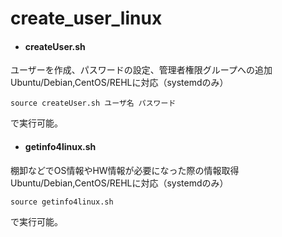 # create_user_linux

- #### createUser.sh

ユーザーを作成、パスワードの設定、管理者権限グループへの追加<br>
Ubuntu/Debian,CentOS/REHLに対応（systemdのみ）

```
source createUser.sh ユーザ名 パスワード
```
で実行可能。


- #### getinfo4linux.sh

棚卸などでOS情報やHW情報が必要になった際の情報取得<br>
Ubuntu/Debian,CentOS/REHLに対応（systemdのみ）

```
source getinfo4linux.sh
```
で実行可能。
